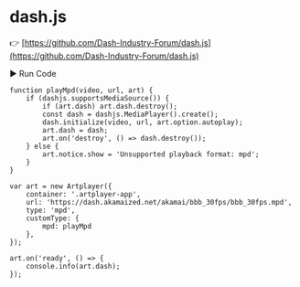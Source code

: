 # dash.js

👉 [https://github.com/Dash-Industry-Forum/dash.js](https://github.com/Dash-Industry-Forum/dash.js)

<div className="run-code" data-libs="https://cdnjs.cloudflare.com/ajax/libs/dashjs/4.5.2/dash.all.min.js">
    ▶ Run Code
</div>

```js{18,23}
function playMpd(video, url, art) {
    if (dashjs.supportsMediaSource()) {
        if (art.dash) art.dash.destroy();
        const dash = dashjs.MediaPlayer().create();
        dash.initialize(video, url, art.option.autoplay);
        art.dash = dash; 
        art.on('destroy', () => dash.destroy());
    } else {
        art.notice.show = 'Unsupported playback format: mpd';
    }
}

var art = new Artplayer({
    container: '.artplayer-app',
    url: 'https://dash.akamaized.net/akamai/bbb_30fps/bbb_30fps.mpd',
    type: 'mpd',
    customType: {
        mpd: playMpd
    },
});

art.on('ready', () => {
    console.info(art.dash);
});
```